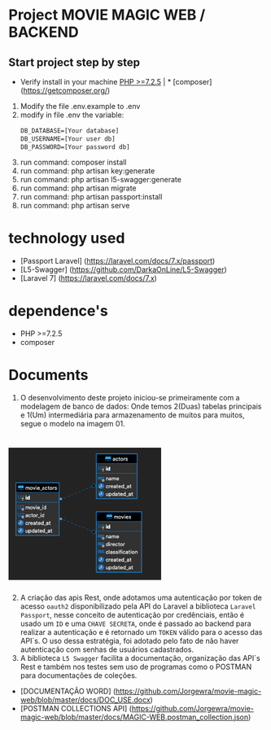 # Project MOVIE MAGIC WEB / BACKEND
## Start project step by step
 * Verify install in your machine
    [PHP >=7.2.5](https://www.php.net/downloads.php) | * [composer] (https://getcomposer.org/)

 1. Modify the file .env.example to .env
 2. modify in file .env the variable: 
    ```
    DB_DATABASE=[Your database]
    DB_USERNAME=[Your user db]
    DB_PASSWORD=[Your password db] 
    ```   
 3. run command: composer install
 4. run command: php artisan key:generate 
 6. run command: php artisan l5-swagger:generate    
 6. run command: php artisan migrate
 7. run command: php artisan passport:install
 8. run command: php artisan serve

# technology used
 - [Passport Laravel]
   (https://laravel.com/docs/7.x/passport)
 - [L5-Swagger]
   (https://github.com/DarkaOnLine/L5-Swagger)
 - [Laravel 7] 
   (https://laravel.com/docs/7.x)
# dependence's
 - PHP >=7.2.5
 - composer 

 # Documents
1. O desenvolvimento deste projeto iniciou-se primeiramente com a modelagem de banco de dados:
Onde temos 2(Duas) tabelas principais e 1(Um) intermediária para armazenamento de muitos para muitos, segue o modelo na imagem 01.
# <img src="https://github.com/Jorgewra/movie-magic-web/blob/master/docs/mer-db.png" width="300">
2. A criação das apis Rest, onde adotamos uma autenticação por token de acesso `oauth2` disponibilizado pela API do Laravel a biblioteca `Laravel Passport`, nesse conceito de autenticação por credênciais, então é usado um `ID` e uma `CHAVE SECRETA`, onde é passado ao backend para realizar a autenticação e é retornado um `TOKEN` válido para o acesso das API`s.
O uso dessa estratégia, foi adotado pelo fato de não haver autenticação com senhas de usuários cadastrados.
3. A biblioteca  `L5 Swagger` facilita a documentação, organização das API`s Rest e também nos testes sem uso de programas como o POSTMAN para documentações de coleções.

* [DOCUMENTAÇÃO WORD] (https://github.com/Jorgewra/movie-magic-web/blob/master/docs/DOC_USE.docx)
* [POSTMAN COLLECTIONS API] (https://github.com/Jorgewra/movie-magic-web/blob/master/docs/MAGIC-WEB.postman_collection.json)


